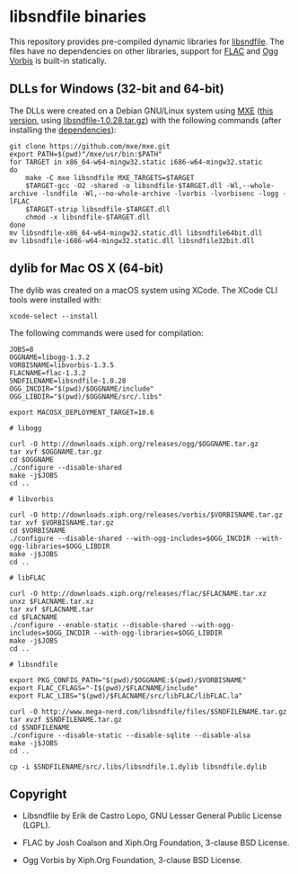 libsndfile binaries
===================

This repository provides pre-compiled dynamic libraries for
[libsndfile](http://www.mega-nerd.com/libsndfile/).
The files have no dependencies on other libraries, support for
[FLAC](https://xiph.org/flac/) and [Ogg Vorbis](http://xiph.org/vorbis/)
is built-in statically.


DLLs for Windows (32-bit and 64-bit)
------------------------------------

The DLLs were created on a Debian GNU/Linux system using
[MXE](http://mxe.cc/) ([this version](https://github.com/mxe/mxe/tree/9e5f267e02e3aaa676d910dde572c848650cc04e), using
[libsndfile-1.0.28.tar.gz](http://www.mega-nerd.com/libsndfile/files/libsndfile-1.0.28.tar.gz))
with the following commands (after installing the
[dependencies](http://mxe.cc/#requirements)):

    git clone https://github.com/mxe/mxe.git
    export PATH=$(pwd)"/mxe/usr/bin:$PATH"
    for TARGET in x86_64-w64-mingw32.static i686-w64-mingw32.static
    do
        make -C mxe libsndfile MXE_TARGETS=$TARGET
        $TARGET-gcc -O2 -shared -o libsndfile-$TARGET.dll -Wl,--whole-archive -lsndfile -Wl,--no-whole-archive -lvorbis -lvorbisenc -logg -lFLAC
        $TARGET-strip libsndfile-$TARGET.dll
        chmod -x libsndfile-$TARGET.dll
    done
    mv libsndfile-x86_64-w64-mingw32.static.dll libsndfile64bit.dll
    mv libsndfile-i686-w64-mingw32.static.dll libsndfile32bit.dll


dylib for Mac OS X (64-bit)
---------------------------

The dylib was created on a macOS system using XCode.
The XCode CLI tools were installed with:

    xcode-select --install

The following commands were used for compilation:

    JOBS=8
    OGGNAME=libogg-1.3.2
    VORBISNAME=libvorbis-1.3.5
    FLACNAME=flac-1.3.2
    SNDFILENAME=libsndfile-1.0.28
    OGG_INCDIR="$(pwd)/$OGGNAME/include"
    OGG_LIBDIR="$(pwd)/$OGGNAME/src/.libs"

    export MACOSX_DEPLOYMENT_TARGET=10.6

    # libogg

    curl -O http://downloads.xiph.org/releases/ogg/$OGGNAME.tar.gz
    tar xvf $OGGNAME.tar.gz
    cd $OGGNAME
    ./configure --disable-shared
    make -j$JOBS
    cd ..

    # libvorbis

    curl -O http://downloads.xiph.org/releases/vorbis/$VORBISNAME.tar.gz
    tar xvf $VORBISNAME.tar.gz
    cd $VORBISNAME
    ./configure --disable-shared --with-ogg-includes=$OGG_INCDIR --with-ogg-libraries=$OGG_LIBDIR
    make -j$JOBS
    cd ..

    # libFLAC

    curl -O http://downloads.xiph.org/releases/flac/$FLACNAME.tar.xz
    unxz $FLACNAME.tar.xz
    tar xvf $FLACNAME.tar
    cd $FLACNAME
    ./configure --enable-static --disable-shared --with-ogg-includes=$OGG_INCDIR --with-ogg-libraries=$OGG_LIBDIR
    make -j$JOBS
    cd ..

    # libsndfile

    export PKG_CONFIG_PATH="$(pwd)/$OGGNAME:$(pwd)/$VORBISNAME"
    export FLAC_CFLAGS="-I$(pwd)/$FLACNAME/include"
    export FLAC_LIBS="$(pwd)/$FLACNAME/src/libFLAC/libFLAC.la"

    curl -O http://www.mega-nerd.com/libsndfile/files/$SNDFILENAME.tar.gz
    tar xvzf $SNDFILENAME.tar.gz
    cd $SNDFILENAME
    ./configure --disable-static --disable-sqlite --disable-alsa
    make -j$JOBS
    cd ..

    cp -i $SNDFILENAME/src/.libs/libsndfile.1.dylib libsndfile.dylib


Copyright
---------

* Libsndfile by Erik de Castro Lopo, GNU Lesser General Public License (LGPL).

* FLAC by Josh Coalson and Xiph.Org Foundation, 3-clause BSD License.

* Ogg Vorbis by Xiph.Org Foundation, 3-clause BSD License.

